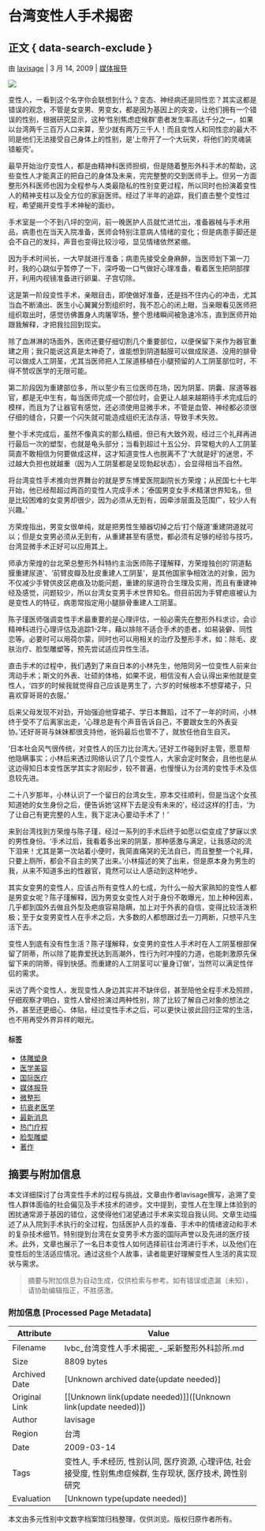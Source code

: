 # 台湾变性人手术揭密

## 正文 { data-search-exclude }


由 [lavisage](https://lvbc.tw/cn/author/lavisage/ "发表人 lavisage") | 3 月 14, 2009 | [媒体报导](https://lvbc.tw/cn/category/%e5%aa%92%e4%bd%93%e6%8a%a5%e5%af%bc/)

![](https://lvbc.tw/wp-content/uploads/sites/2/2008/07/下載-1.jpg)

变性人，一看到这个名字你会联想到什么？变态、神经病还是同性恋？其实这都是错误的观念，不管是女变男、男变女，都是因为基因上的突变，让他们拥有一个错误的性别，根据研究显示，这种‘性别焦虑症候群’患者发生率高达千分之一，如果以台湾两千三百万人口来算，至少就有两万三千人！而且变性人和同性恋的最大不同是他们无法接受自己身体上的性别，是‘上帝开了一个大玩笑，将他们的灵魂装错躯壳’。

最早开始治疗变性人，都是由精神科医师担纲，但是随着整形外科手术的帮助，这些变性人才能真正的把自己的身体及未来，完完整整的交到医师手上。但另一方面整形外科医师也因为全程参与人类最隐私的性别变更过程，所以同时也扮演着变性人的精神支柱以及全方位的家庭医师。经过了半年的追踪，我们直击整个变性过程，希望揭开变性手术神秘的面纱。

手术室是一个不到八坪的空间，前一晚医护人员就忙进忙出，准备器械与手术用品，病患也在当天入院准备，医师会特别注意病人情绪的变化；但是病患手脚还是会不自己的发抖，声音也变得比较沙哑，显见情绪依然紧绷。

因为手术时间长，一大早就进行准备；病患先接受全身麻醉，当医师划下第一刀时，我的心跳似乎暂停了一下，深呼吸一口气做好心理准备，看着医生把阴部撑开，利用内视镜准备进行卵巢、子宫切除。

这是第一阶段变性手术，亲眼目击，即使做好准备，还是挡不住内心的冲击，尤其当血不断涌出、医生小心翼翼分割组织时，我不忍心的闭上眼，当亲眼看见医师把组织取出时，感觉彷佛置身人肉屠宰场，整个思绪瞬间被急速冷冻，直到医师开始跟我解释，才把我拉回到现实。

除了血淋淋的场面外，医师还要仔细切割几个重要部位，以便保留下来作为器官重建之用；我只能说这真是太神奇了，谁能想到阴道黏膜可以做成尿道、没用的腓骨可以做成人工阴茎，尤其当医师把人工尿道移植在小腿预留的人工阴茎部位时，不得不赞叹医学的无限可能。

第二阶段因为重建部位多，所以至少有三位医师在场，因为阴茎、阴囊、尿道等器官，都是无中生有，每当医师完成一个部位时，会更让人越来越期待手术完成后的模样，而且为了让器官有感觉，还必须使用显微手术，不管是血管、神经都必须很仔细的缝合，只要一个闪失就可能造成组织无法存活，导致手术失败。

整个手术完成后，虽然不像真实的那么精细，但已有大致外观，经过三个礼拜再进行最后一次的塑型，也就是龟头部分；当看到超过十五公分、异常粗大的人工阴茎简直不敢相信为何要做成这样，这才知道变性人也脱离不了‘大就是好’的迷思，不过越大负担也就越重（因为人工阴茎都是呈现勃起状态），会显得相当不自然。

将台湾变性手术推向世界舞台的就是罗东博爱医院副院长方荣煌；从民国七十七年开始，他已经帮超过两百的变性人完成手术；‘泰国男变女手术精湛世界知名，但是比较困难的女变男却很少，因为必须从无到有，因牵涉层面及范围广，较少人有兴趣。’

方荣煌指出，男变女很单纯，就是把男性生殖器切掉之后‘打个隧道’重建阴道就可以；但是女变男必须从无到有，从重建甚至有感觉，都必须有足够的经验与技巧，台湾显微手术正好可以应用其上。

师承方荣煌的台北荣总整形外科特约主治医师陈子瑾解释，方荣煌独创的‘阴道黏膜重建尿道’、‘前臂皮瓣及肚皮重建人工阴茎’，是其他国家争相效法的对象，因为不仅减少手臂供皮区疤痕及功能问题，重建的尿道符合生理及实用，而且有重建神经及感觉，问题较少，所以台湾女变男手术世界知名。但目前因为手臂疤痕被认为是变性人的特征，病患常指定用小腿腓骨重建人工阴茎。

陈子瑾医师强调变性手术最重要的是心理评估，一般必需先在整形外科求诊，会诊精神科进行心理评估及追踪1-2年，藉以排除不适合手术的患者，如易装僻、同性恋等。必要时可以用荷尔蒙，同时也可以用相关的治疗及整形手术，如：除毛、皮肤治疗、脸型雕塑等，预先尝试适应异性生活。

直击手术的过程中，我们遇到了来自日本的小林先生，他陪同另一位变性人前来台湾动手术；斯文的外表、壮硕的体格，如果不说，相信没有人会认得出来他就是变性人，‘四岁的时候我就觉得自己应该是男生了，六岁的时候根本不想穿裙子，只喜欢穿哥哥的衣服。’

后来父母发现不对劲，开始强迫他穿裙子、学日本舞蹈，过不了一年的时间，小林终于受不了后离家出走，‘心理总是有个声音告诉自己，不要跟女生的外表妥协。’还好哥哥与妹妹都很支持他，爸妈最后也管不了，就放任他自生自灭。

‘日本社会风气很传统，对变性人的压力比台湾大。’还好工作碰到好主管，愿意帮他隐瞒事实；小林后来透过网络认识了几个变性人，大家会定时聚会，且他也是从这边得知日本变性医学其实才刚起步，较不普遍，也慢慢认为台湾的变性手术及信息较先进。

二十八岁那年，小林认识了一个留日的台湾女生，原本交往顺利，但是当这个女孩知道她的女生身份之后，便告诉她‘这样下去是没有未来的’，经过这样的打击，‘为了让自己有更完整的人生，我下定决心要动手术了！’

来到台湾找到方荣煌与陈子瑾，经过一系列的手术后终于如愿以偿变成了梦寐以求的男性身份。‘手术过后，我看着多出来的阴茎，那种感激与满足，让我感动的流下泪来！尤其是第一次站着小便时，我简直痛哭的无法自已，而且整整一个礼拜，只要上厕所，都会不自主的笑了出来。’小林描述的笑了出来，但是原本身为男生的我，从来不知道多出的性器官，竟然可以让人感动到这种地步。

其实女变男的变性人，应该占所有变性人的七成，为什么一般大家熟知的变性人都是男变女呢？陈子瑾解释，因为男变女变性人对于身份不敢曝光，加上种种因素，几乎都到国外去做且外型及疤痕容易隐瞒，加上对于外表的自信，变得比较活泼积极；至于女变男变性人在手术之后，大多数的人都想跟过去一刀两断，只想平凡生活下去。

变性人到底有没有性生活？陈子瑾解释，女变男的变性人手术时在人工阴茎根部保留了阴蒂，所以除了能靠爱抚达到高潮外，性行为时冲撞的力道，也能刺激原先保留下来的阴蒂，得到快感。而重建的人工阴茎可以‘量身订做’，当然可以满足性伴侣的需求。

采访了两个变性人，发现变性人身边其实并不缺伴侣，甚至陪他全程手术及照顾，仔细观察才明白，变性人曾经扮演过两种性别，除了比较了解自己对象的想法之外，甚至还更细心、体贴，经过变性手术之后，可以更快让彼此回归正常的生活，也不用再受外界异样的眼光。

#### 标签
- [体雕塑身](https://lvbc.tw/cn/tag/%e4%bd%93%e9%9b%95%e5%a1%91%e8%ba%ab/)
- [医学美容](https://lvbc.tw/cn/tag/%e5%8c%bb%e5%ad%a6%e7%be%8e%e5%ae%b9/)
- [国际医疗](https://lvbc.tw/cn/tag/cn-%e5%9b%bd%e9%99%85%e5%8c%bb%e7%96%97-2/)
- [媒体报导](https://lvbc.tw/cn/tag/cn-media/)
- [微整形](https://lvbc.tw/cn/tag/%e5%be%ae%e6%95%b4%e5%bd%a2-cn/)
- [抗衰老医学](https://lvbc.tw/cn/tag/%e6%8a%97%e8%a1%b0%e8%80%81%e5%8c%bb%e5%ad%a6/)
- [最新消息](https://lvbc.tw/cn/tag/news/)
- [热门疗程](https://lvbc.tw/cn/tag/%e7%83%ad%e9%97%a8%e7%96%97%e7%a8%8b/)
- [脸型雕塑](https://lvbc.tw/cn/tag/%e8%84%b8%e5%9e%8b%e9%9b%95%e5%a1%91/)
- [著作](https://lvbc.tw/cn/tag/%e8%91%97%e4%bd%9c-cn/)
<!-- tcd_original_link https://lvbc.tw/cn/%E5%8F%B0%E6%B9%BE%E5%8F%98%E6%80%A7%E4%BA%BA%E6%89%8B%E6%9C%AF%E6%8F%AD%E5%AF%86/ -->


## 摘要与附加信息

<!-- tcd_abstract -->
本文详细探讨了台湾变性手术的过程与挑战，文章由作者lavisage撰写，追溯了变性人群体面临的社会偏见及手术技术的进步。文中提到，变性人在生理上体验到的困扰通常源于基因的错位，这使得他们渴望通过手术来实现自我认同。文章生动描述了从入院到手术执行的全过程，包括医护人员的准备、手术中的情绪波动和手术的复杂技术细节。特别提到台湾在女变男手术方面的国际声誉以及先进的医疗技术。此外，文章也展示了一名日本变性人如何选择前往台湾进行手术，以及他们在变性后的生活适应情况。通过这些个人故事，读者能更好理解变性人生活的真实现状与需求。
<!-- tcd_abstract_end -->

> 摘要与附加信息为自动生成，仅供检索与参考。如有错误或遗漏（未知），请协助编辑指正，不胜感激。

### 附加信息 [Processed Page Metadata]

| Attribute       | Value                                  |
|-----------------|----------------------------------------|
| Filename        | lvbc_台湾变性人手术揭密_-_采新整形外科診所.md                             |
| Size            | 8809 bytes                           |
| Archived Date   | [Unknown archived date(update needed)]                             |
| Original Link   | [[Unknown link(update needed)]]([Unknown link(update needed)])                       |
| Author          | lavisage                               |
| Region          | 台湾                               |
| Date            | 2009-03-14                                 |
| Tags            | 变性人, 手术经历, 性别认同, 医疗资源, 心理评估, 社会接受度, 性别焦虑症候群, 生存现状, 医疗技术, 跨性别研究                                 |
| Evaluation            | [Unknown type(update needed)]                                 |
<!-- tcd_table_end -->

本文由多元性别中文数字档案馆归档整理，仅供浏览。版权归原作者所有。
